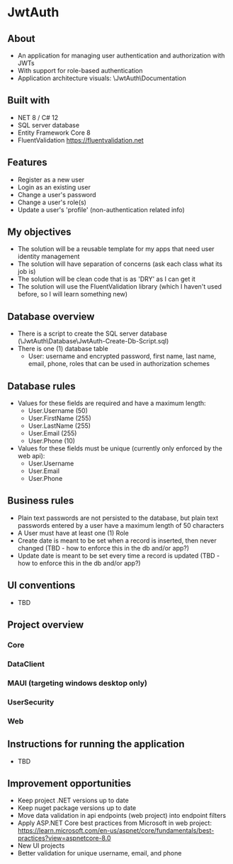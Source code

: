 # JwtAuth

## About
 - An application for managing user authentication and authorization with JWTs
 - With support for role-based authentication
 - Application architecture visuals: \JwtAuth\Documentation

## Built with
 - NET 8 / C# 12
 - SQL server database
 - Entity Framework Core 8
 - FluentValidation https://fluentvalidation.net

## Features
 - Register as a new user
 - Login as an existing user
 - Change a user's password
 - Change a user's role(s)
 - Update a user's 'profile' (non-authentication related info)

## My objectives
 - The solution will be a reusable template for my apps that need user identity management
 - The solution will have separation of concerns (ask each class what its job is)
 - The solution will be clean code that is as 'DRY' as I can get it
 - The solution will use the FluentValidation library (which I haven't used before, so I will learn something new)

## Database overview
 - There is a script to create the SQL server database (\JwtAuth\Database\JwtAuth-Create-Db-Script.sql)
 - There is one (1) database table
	- User: username and encrypted password, first name, last name, email, phone, roles that can be used in authorization schemes
	
## Database rules
 - Values for these fields are required and have a maximum length:
	- User.Username (50)
	- User.FirstName (255)
	- User.LastName (255)
	- User.Email (255)
	- User.Phone (10)
 - Values for these fields must be unique (currently only enforced by the web api):
	- User.Username
	- User.Email
	- User.Phone

## Business rules
 - Plain text passwords are not persisted to the database, but plain text passwords entered by a user have a maximum length of 50 characters
 - A User must have at least one (1) Role
 - Create date is meant to be set when a record is inserted, then never changed (TBD - how to enforce this in the db and/or app?)
 - Update date is meant to be set every time a record is updated  (TBD - how to enforce this in the db and/or app?)

## UI conventions
 - TBD

## Project overview
### Core
### DataClient
### MAUI (targeting windows desktop only)
### UserSecurity
### Web

## Instructions for running the application
 - TBD

## Improvement opportunities
 - Keep project .NET versions up to date
 - Keep nuget package versions up to date
 - Move data validation in api endpoints (web project) into endpoint filters
 - Apply ASP.NET Core best practices from Microsoft in web project: https://learn.microsoft.com/en-us/aspnet/core/fundamentals/best-practices?view=aspnetcore-8.0
 - New UI projects
 - Better validation for unique username, email, and phone
